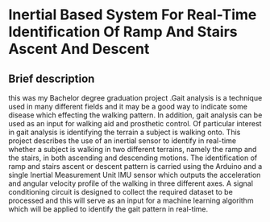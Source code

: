# Inertial Based System For Real-Time Identification Of Ramp And Stairs Ascent And Descent
##  Brief description
this was my Bachelor degree graduation project .Gait analysis is a technique used in many different fields and it may be a good way to indicate some disease which effecting the walking pattern.
In addition, gait analysis can be used as an input for walking aid and prosthetic control. 
Of particular interest in gait analysis is identifying the terrain a subject is walking onto. 
This project describes the use of an inertial sensor to identify in real-time whether a subject is walking in two different terrains, namely the ramp and the stairs, in both ascending and descending motions. 
The identification of ramp and stairs ascent or descent pattern is carried using the Arduino and a single Inertial Measurement Unit IMU sensor which outputs the acceleration and angular velocity profile of the walking in three different axes. A signal conditioning circuit is designed to collect the required dataset 
to be processed and this will serve as an input for a machine learning algorithm which will be applied to identify the gait pattern in real-time.
